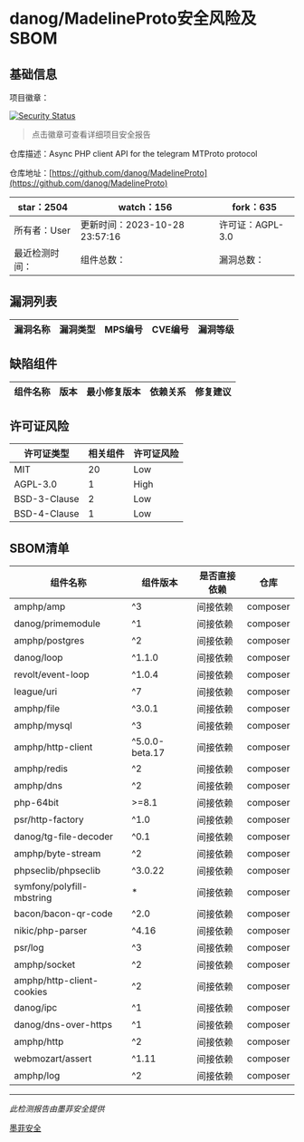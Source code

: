 # danog/MadelineProto安全风险及SBOM

## 基础信息

项目徽章：

[![Security Status](https://www.murphysec.com/platform3/v31/badge/1719064911254519808.svg)](https://www.murphysec.com/console/report/1693691940754513920/1719064911254519808)

> 点击徽章可查看详细项目安全报告

仓库描述：Async PHP client API for the telegram MTProto protocol

仓库地址：[https://github.com/danog/MadelineProto](https://github.com/danog/MadelineProto)

| star：2504 | watch：156 | fork：635 |
| ----------- | -------------- | ------------ |
| 所有者：User | 更新时间：2023-10-28 23:57:16 | 许可证：AGPL-3.0 |
| 最近检测时间： | 组件总数： | 漏洞总数： |




## 漏洞列表

| 漏洞名称 | 漏洞类型 | MPS编号 | CVE编号 | 漏洞等级 |
| ------- | ------ | ------- | ------ | ----- |





## 缺陷组件

| 组件名称 | 版本 | 最小修复版本 | 依赖关系 | 修复建议 |
| -------- | ---- | ------------ | -------- | -------- |





## 许可证风险

| 许可证类型 | 相关组件 | 许可证风险 |
| ---------- | -------- | ---------- |
|MIT|20|Low|
|AGPL-3.0|1|High|
|BSD-3-Clause|2|Low|
|BSD-4-Clause|1|Low|




## SBOM清单

| 组件名称 | 组件版本 | 是否直接依赖 | 仓库 |
| -------- | -------- | ------------ | ---- |
|amphp/amp|^3|间接依赖|composer|
|danog/primemodule|^1|间接依赖|composer|
|amphp/postgres|^2|间接依赖|composer|
|danog/loop|^1.1.0|间接依赖|composer|
|revolt/event-loop|^1.0.4|间接依赖|composer|
|league/uri|^7|间接依赖|composer|
|amphp/file|^3.0.1|间接依赖|composer|
|amphp/mysql|^3|间接依赖|composer|
|amphp/http-client|^5.0.0-beta.17|间接依赖|composer|
|amphp/redis|^2|间接依赖|composer|
|amphp/dns|^2|间接依赖|composer|
|php-64bit|>=8.1|间接依赖|composer|
|psr/http-factory|^1.0|间接依赖|composer|
|danog/tg-file-decoder|^0.1|间接依赖|composer|
|amphp/byte-stream|^2|间接依赖|composer|
|phpseclib/phpseclib|^3.0.22|间接依赖|composer|
|symfony/polyfill-mbstring|*|间接依赖|composer|
|bacon/bacon-qr-code|^2.0|间接依赖|composer|
|nikic/php-parser|^4.16|间接依赖|composer|
|psr/log|^3|间接依赖|composer|
|amphp/socket|^2|间接依赖|composer|
|amphp/http-client-cookies|^2|间接依赖|composer|
|danog/ipc|^1|间接依赖|composer|
|danog/dns-over-https|^1|间接依赖|composer|
|amphp/http|^2|间接依赖|composer|
|webmozart/assert|^1.11|间接依赖|composer|
|amphp/log|^2|间接依赖|composer|


------

*此检测报告由墨菲安全提供*

[墨菲安全](www.murphysec.com)